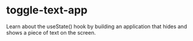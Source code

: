 # toggle-text-app
Learn about the useState() hook by building an application that hides and shows a piece of text on the screen.

